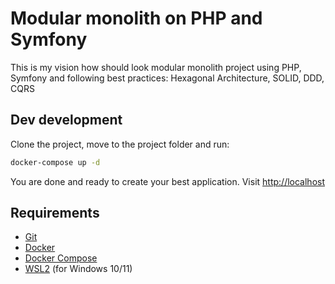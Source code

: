 # Modular monolith on PHP and Symfony
This is my vision how should look modular monolith project using PHP, Symfony
and following best practices: Hexagonal Architecture, SOLID, DDD, CQRS

## Dev development
Clone the project, move to the project folder and run:
```bash
docker-compose up -d
```
You are done and ready to create your best application. Visit [http://localhost](http://localhost)

## Requirements
* [Git](https://git-scm.com/downloads)
* [Docker](https://docs.docker.com/engine/install/)
* [Docker Compose](https://docs.docker.com/compose/install/)
* [WSL2](https://docs.microsoft.com/en-us/windows/wsl/install-win10) (for Windows 10/11)
